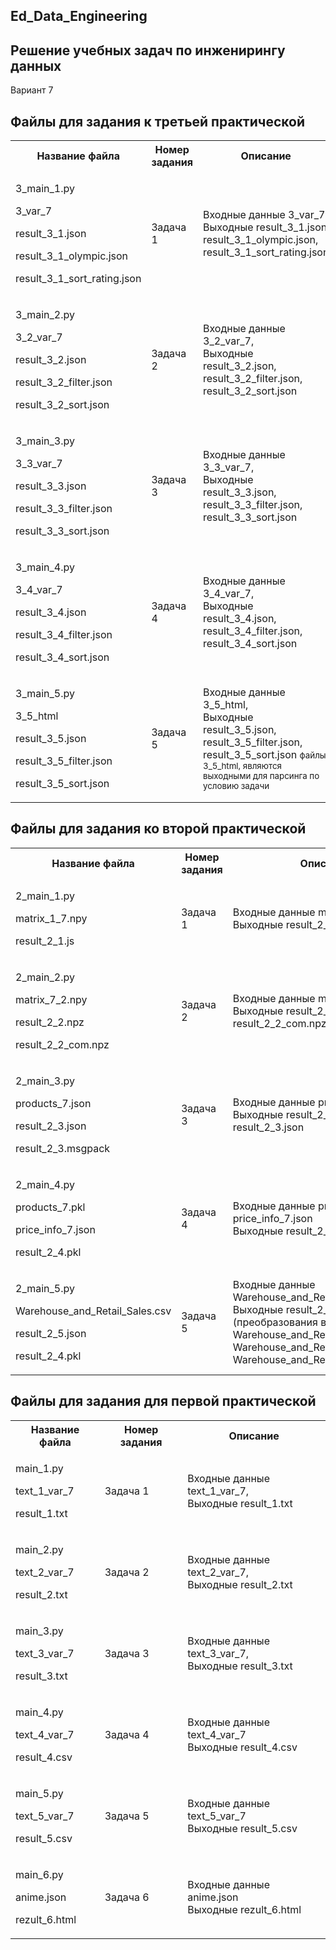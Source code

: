 <h2>Ed_Data_Engineering</h2>
<h2>Решение учебных задач по инженирингу данных</h2>
<p>Вариант 7</p>
<h2>Файлы для задания к третьей практической</h2>
<table>
  <tr>
    <th>Название файла</th>
    <th>Номер задания</th>
    <th>Описание</th>
  </tr>
  <tr>
    <td>
      <p>3_main_1.py</p>
      <p>3_var_7</p>
      <p>result_3_1.json</p>
      <p>result_3_1_olympic.json</p>
      <p>result_3_1_sort_rating.json</p>
    </td>
    <td>Задача 1</td>
    <td>Входные данные 3_var_7, <br>Выходные result_3_1.json result_3_1_olympic.json, result_3_1_sort_rating.json
    </td>
  </tr>
  <td>
      <p>3_main_2.py</p>
      <p>3_2_var_7</p>
      <p>result_3_2.json</p>
      <p>result_3_2_filter.json</p>
      <p>result_3_2_sort.json</p>
    </td>
    <td>Задача 2</td>
    <td>Входные данные 3_2_var_7, <br>Выходные result_3_2.json, result_3_2_filter.json, result_3_2_sort.json
    </td>
  </tr>
  <tr>
    <td>
      <p>3_main_3.py</p>
      <p>3_3_var_7</p>
      <p>result_3_3.json</p>
      <p>result_3_3_filter.json</p>
      <p>result_3_3_sort.json</p>
    </td>
    <td>Задача 3</td>
    <td>Входные данные 3_3_var_7, <br>Выходные result_3_3.json, result_3_3_filter.json, result_3_3_sort.json
    </td>
  </tr>
  <tr>
    <td>
      <p>3_main_4.py</p>
      <p>3_4_var_7</p>
      <p>result_3_4.json</p>
      <p>result_3_4_filter.json</p>
      <p>result_3_4_sort.json</p>
    </td>
    <td>Задача 4</td>
    <td>Входные данные 3_4_var_7, <br>Выходные result_3_4.json, result_3_4_filter.json, result_3_4_sort.json
    </td>
  </tr>
  <tr>
    <td>
      <p>3_main_5.py</p>
      <p>3_5_html</p>
      <p>result_3_5.json</p>
      <p>result_3_5_filter.json</p>
      <p>result_3_5_sort.json</p>
    </td>
    <td>Задача 5</td>
    <td>Входные данные 3_5_html, <br>Выходные result_3_5.json, result_3_5_filter.json, result_3_5_sort.json 
      <small>файлы 3_5_html, являются выходными для парсинга по условию задачи</small>
    </td>
  </tr>
</table>
<h2>Файлы для задания ко второй практической</h2>
<table>
  <tr>
    <th>Название файла</th>
    <th>Номер задания</th>
    <th>Описание</th>
  </tr>
  <tr>
    <td>
      <p>2_main_1.py</p>
      <p>matrix_1_7.npy</p>
      <p>result_2_1.js</p>
    </td>
    <td>Задача 1</td>
    <td>Входные данные matrix_1_7.npy, <br>Выходные result_2_1.json
    </td>
  </tr>
  <td>
      <p>2_main_2.py</p>
      <p>matrix_7_2.npy</p>
      <p>result_2_2.npz</p>
      <p>result_2_2_com.npz</p>
    </td>
    <td>Задача 2</td>
    <td>Входные данные matrix_7_2.npy, <br>Выходные result_2_2.npz, result_2_2_com.npz
    </td>
  </tr>
  <tr>
    <td>
      <p>2_main_3.py</p>
      <p>products_7.json</p>
      <p>result_2_3.json</p>
      <p>result_2_3.msgpack</p>
    </td>
    <td>Задача 3</td>
    <td>Входные данные products_7.json, <br>Выходные result_2_3.msgpack, result_2_3.json
    </td>
  </tr>
  <tr>
    <td>
      <p>2_main_4.py</p>
      <p>products_7.pkl</p>
      <p>price_info_7.json</p>
      <p>result_2_4.pkl</p>
    </td>
    <td>Задача 4</td>
    <td>Входные данные products_7.pkl, price_info_7.json <br>Выходные result_2_4.pkl
    </td>
  </tr>
  <tr>
    <td>
      <p>2_main_5.py</p>
      <p>Warehouse_and_Retail_Sales.csv</p>
      <p>result_2_5.json</p>
      <p>result_2_4.pkl</p>
    </td>
    <td>Задача 5</td>
    <td>Входные данные Warehouse_and_Retail_Sales.csv <br>Выходные result_2_5.json (результат)<br> (преобразования входного файла) Warehouse_and_Retail_Sales.json, Warehouse_and_Retail_Sales.msgpack, Warehouse_and_Retail_Sales.pickle
    </td>
  </tr>
</table>
<h2>Файлы для задания для первой практической</h2>
<table>
  <tr>
    <th>Название файла</th>
    <th>Номер задания</th>
    <th>Описание</th>
  </tr>
  <td>
      <p>main_1.py</p>
      <p>text_1_var_7</p>
      <p>result_1.txt</p>
    </td>
    <td>Задача 1</td>
    <td>Входные данные text_1_var_7, <br>Выходные result_1.txt
    </td>
  </tr>
  <tr>
    <td>
      <p>main_2.py</p>
      <p>text_2_var_7</p>
      <p>result_2.txt</p>
    </td>
    <td>Задача 2</td>
    <td>Входные данные text_2_var_7, <br>Выходные result_2.txt
    </td>
  </tr>
  <tr>
    <td>
      <p>main_3.py</p>
      <p>text_3_var_7</p>
      <p>result_3.txt</p>
    </td>
    <td>Задача 3</td>
    <td>Входные данные text_3_var_7, <br>Выходные result_3.txt
    </td>
  </tr>
  <tr>
    <td>
      <p>main_4.py</p>
      <p>text_4_var_7</p>
      <p>result_4.csv</p>
    </td>
    <td>Задача 4</td>
    <td>Входные данные text_4_var_7 <br>Выходные result_4.csv
    </td>
  </tr>
  <tr>
    <td>
      <p>main_5.py</p>
      <p>text_5_var_7</p>
      <p>result_5.csv</p>
    </td>
    <td>Задача 5</td>
    <td>Входные данные text_5_var_7<br>Выходные result_5.csv
    </td>
  </tr>
  <tr>
    <td>
      <p>main_6.py</p>
      <p>anime.json</p>
      <p>rezult_6.html</p>
    </td>
    <td>Задача 6</td>
    <td>Входные данные anime.json<br>Выходные rezult_6.html
    </td>
  </tr>
</table>

